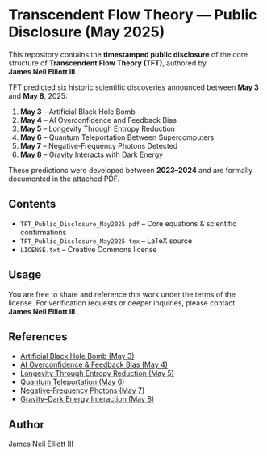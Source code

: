 # Transcendent Flow Theory — Public Disclosure (May 2025)

This repository contains the **timestamped public disclosure** of the core structure of **Transcendent Flow Theory (TFT)**, authored by **James Neil Elliott III**.

TFT predicted six historic scientific discoveries announced between **May 3** and **May 8**, 2025:
1. **May 3** – Artificial Black Hole Bomb  
2. **May 4** – AI Overconfidence and Feedback Bias  
3. **May 5** – Longevity Through Entropy Reduction  
4. **May 6** – Quantum Teleportation Between Supercomputers  
5. **May 7** – Negative‑Frequency Photons Detected  
6. **May 8** – Gravity Interacts with Dark Energy  

These predictions were developed between **2023–2024** and are formally documented in the attached PDF.

## Contents
- `TFT_Public_Disclosure_May2025.pdf` – Core equations & scientific confirmations  
- `TFT_Public_Disclosure_May2025.tex` – LaTeX source  
- `LICENSE.txt` – Creative Commons license

## Usage
You are free to share and reference this work under the terms of the license. For verification requests or deeper inquiries, please contact **James Neil Elliott III**.

## References
- [Artificial Black Hole Bomb (May 3)](https://example.com)  
- [AI Overconfidence & Feedback Bias (May 4)](https://example.com)  
- [Longevity Through Entropy Reduction (May 5)](https://example.com)  
- [Quantum Teleportation (May 6)](https://example.com)  
- [Negative‑Frequency Photons (May 7)](https://example.com)  
- [Gravity–Dark Energy Interaction (May 8)](https://example.com)  

## Author
James Neil Elliott III  
